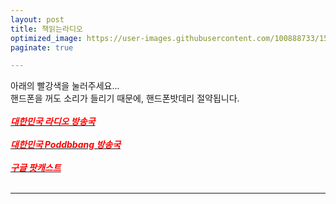 ```yaml
---
layout: post
title: 책읽는라디오
optimized_image: https://user-images.githubusercontent.com/100888733/156873492-a33adf72-83f7-4288-ad5c-9006dd39c2e0.jpg
paginate: true

---
```

아래의 빨강색을 눌러주세요...<br>
핸드폰을 꺼도 소리가 들리기 때문에, 핸드폰밧데리 절약됩니다.<br> <br>
[<span style="color:red">***대한민국 라디오 방송국***</span>](https://www.radio-korea.com/)<br> <br> 
[<span style="color:red">***대한민국 Poddbbang 방송국***</span>](https://www.podbbang.com/channel-categories)<br> <br> 
[<span style="color:red">***구글 팟캐스트***</span>](https://podcasts.google.com/?hl=ko)<br> <br> 

---
